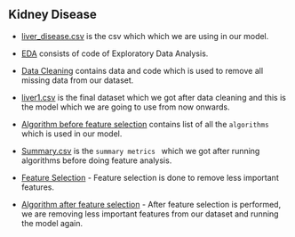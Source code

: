 ## Kidney Disease

* [liver_disease.csv](https://github.com/RoyalRumble2018/Final-Project/blob/master/Liver%20Disease/liver_disease.csv) is the csv which which we are using in our model.

* [EDA](https://github.com/RoyalRumble2018/Final-Project/blob/master/Liver%20Disease/EDA.ipynb) consists of code of Exploratory Data Analysis.

* [Data Cleaning](https://github.com/RoyalRumble2018/Final-Project/blob/master/Liver%20Disease/Data%20Cleaning.ipynb) contains data and code which is used to remove all missing data from our dataset. 

* [liver1.csv](https://github.com/RoyalRumble2018/Final-Project/blob/master/Liver%20Disease/liver1.csv) is the final dataset which we got after data cleaning and this is the model which we are going to use from now onwards.

* [Algorithm before feature selection](https://github.com/RoyalRumble2018/Final-Project/blob/master/Liver%20Disease/Algorithms%20before%20feature%20selection.ipynb) contains list of all the `algorithms` which is used in our model.

* [Summary.csv](https://github.com/RoyalRumble2018/Final-Project/blob/master/Liver%20Disease/Summary.csv) is the `summary metrics ` which we got after running algorithms before doing feature analysis.

* [Feature Selection](https://github.com/RoyalRumble2018/Final-Project/blob/master/Liver%20Disease/Feature%20Selection.ipynb) - Feature selection is done to remove less important features.

* [Algorithm after feature selection](https://github.com/RoyalRumble2018/Final-Project/blob/master/Liver%20Disease/Algorithms%20after%20feature%20selection.ipynb) - After feature selection is performed, we are removing less important features from our dataset and running the model again.

